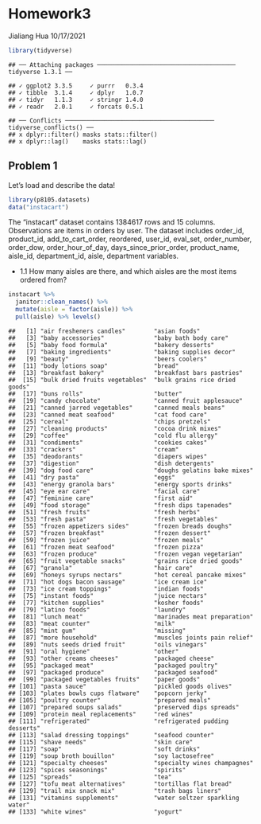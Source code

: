 Homework3
================
Jialiang Hua
10/17/2021

``` r
library(tidyverse)
```

    ## ── Attaching packages ─────────────────────────────────────── tidyverse 1.3.1 ──

    ## ✓ ggplot2 3.3.5     ✓ purrr   0.3.4
    ## ✓ tibble  3.1.4     ✓ dplyr   1.0.7
    ## ✓ tidyr   1.1.3     ✓ stringr 1.4.0
    ## ✓ readr   2.0.1     ✓ forcats 0.5.1

    ## ── Conflicts ────────────────────────────────────────── tidyverse_conflicts() ──
    ## x dplyr::filter() masks stats::filter()
    ## x dplyr::lag()    masks stats::lag()

## Problem 1

Let’s load and describe the data!

``` r
library(p8105.datasets)
data("instacart")
```

The “instacart” dataset contains 1384617 rows and 15 columns.
Observations are items in orders by user. The dataset includes
order\_id, product\_id, add\_to\_cart\_order, reordered, user\_id,
eval\_set, order\_number, order\_dow, order\_hour\_of\_day,
days\_since\_prior\_order, product\_name, aisle\_id, department\_id,
aisle, department variables.

-   1.1 How many aisles are there, and which aisles are the most items
    ordered from?

``` r
instacart %>% 
  janitor::clean_names() %>% 
  mutate(aisle = factor(aisle)) %>% 
  pull(aisle) %>% levels()
```

    ##   [1] "air fresheners candles"        "asian foods"                  
    ##   [3] "baby accessories"              "baby bath body care"          
    ##   [5] "baby food formula"             "bakery desserts"              
    ##   [7] "baking ingredients"            "baking supplies decor"        
    ##   [9] "beauty"                        "beers coolers"                
    ##  [11] "body lotions soap"             "bread"                        
    ##  [13] "breakfast bakery"              "breakfast bars pastries"      
    ##  [15] "bulk dried fruits vegetables"  "bulk grains rice dried goods" 
    ##  [17] "buns rolls"                    "butter"                       
    ##  [19] "candy chocolate"               "canned fruit applesauce"      
    ##  [21] "canned jarred vegetables"      "canned meals beans"           
    ##  [23] "canned meat seafood"           "cat food care"                
    ##  [25] "cereal"                        "chips pretzels"               
    ##  [27] "cleaning products"             "cocoa drink mixes"            
    ##  [29] "coffee"                        "cold flu allergy"             
    ##  [31] "condiments"                    "cookies cakes"                
    ##  [33] "crackers"                      "cream"                        
    ##  [35] "deodorants"                    "diapers wipes"                
    ##  [37] "digestion"                     "dish detergents"              
    ##  [39] "dog food care"                 "doughs gelatins bake mixes"   
    ##  [41] "dry pasta"                     "eggs"                         
    ##  [43] "energy granola bars"           "energy sports drinks"         
    ##  [45] "eye ear care"                  "facial care"                  
    ##  [47] "feminine care"                 "first aid"                    
    ##  [49] "food storage"                  "fresh dips tapenades"         
    ##  [51] "fresh fruits"                  "fresh herbs"                  
    ##  [53] "fresh pasta"                   "fresh vegetables"             
    ##  [55] "frozen appetizers sides"       "frozen breads doughs"         
    ##  [57] "frozen breakfast"              "frozen dessert"               
    ##  [59] "frozen juice"                  "frozen meals"                 
    ##  [61] "frozen meat seafood"           "frozen pizza"                 
    ##  [63] "frozen produce"                "frozen vegan vegetarian"      
    ##  [65] "fruit vegetable snacks"        "grains rice dried goods"      
    ##  [67] "granola"                       "hair care"                    
    ##  [69] "honeys syrups nectars"         "hot cereal pancake mixes"     
    ##  [71] "hot dogs bacon sausage"        "ice cream ice"                
    ##  [73] "ice cream toppings"            "indian foods"                 
    ##  [75] "instant foods"                 "juice nectars"                
    ##  [77] "kitchen supplies"              "kosher foods"                 
    ##  [79] "latino foods"                  "laundry"                      
    ##  [81] "lunch meat"                    "marinades meat preparation"   
    ##  [83] "meat counter"                  "milk"                         
    ##  [85] "mint gum"                      "missing"                      
    ##  [87] "more household"                "muscles joints pain relief"   
    ##  [89] "nuts seeds dried fruit"        "oils vinegars"                
    ##  [91] "oral hygiene"                  "other"                        
    ##  [93] "other creams cheeses"          "packaged cheese"              
    ##  [95] "packaged meat"                 "packaged poultry"             
    ##  [97] "packaged produce"              "packaged seafood"             
    ##  [99] "packaged vegetables fruits"    "paper goods"                  
    ## [101] "pasta sauce"                   "pickled goods olives"         
    ## [103] "plates bowls cups flatware"    "popcorn jerky"                
    ## [105] "poultry counter"               "prepared meals"               
    ## [107] "prepared soups salads"         "preserved dips spreads"       
    ## [109] "protein meal replacements"     "red wines"                    
    ## [111] "refrigerated"                  "refrigerated pudding desserts"
    ## [113] "salad dressing toppings"       "seafood counter"              
    ## [115] "shave needs"                   "skin care"                    
    ## [117] "soap"                          "soft drinks"                  
    ## [119] "soup broth bouillon"           "soy lactosefree"              
    ## [121] "specialty cheeses"             "specialty wines champagnes"   
    ## [123] "spices seasonings"             "spirits"                      
    ## [125] "spreads"                       "tea"                          
    ## [127] "tofu meat alternatives"        "tortillas flat bread"         
    ## [129] "trail mix snack mix"           "trash bags liners"            
    ## [131] "vitamins supplements"          "water seltzer sparkling water"
    ## [133] "white wines"                   "yogurt"
